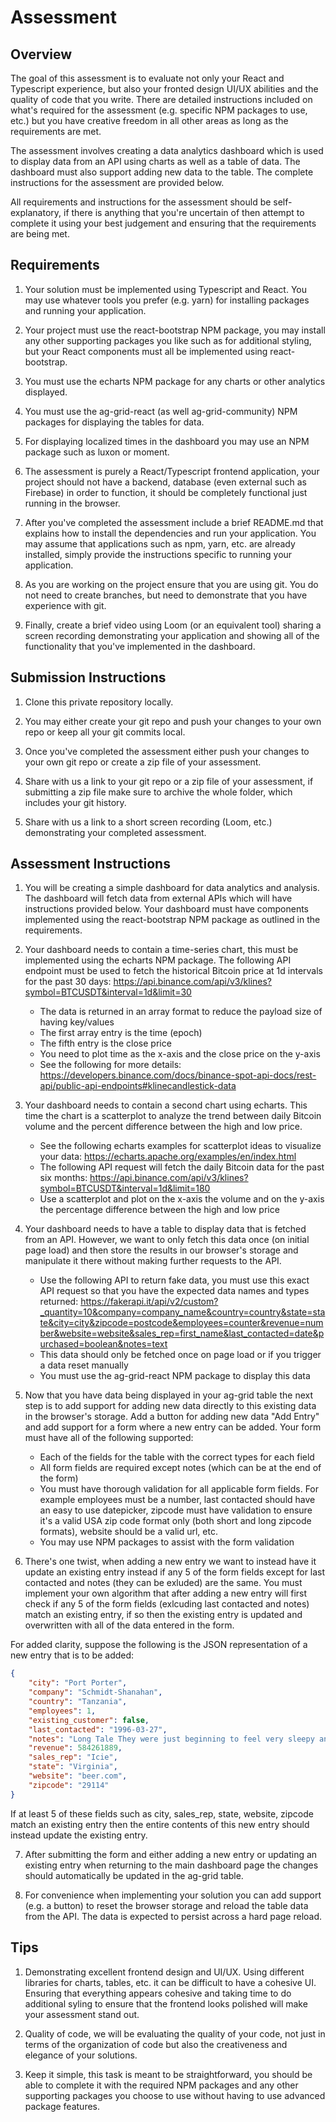 Assessment
========================================

## Overview

The goal of this assessment is to evaluate not only your React and Typescript experience, but also your fronted design UI/UX abilities and the quality of code that you write. There are detailed instructions included on what's required for the assessment (e.g. specific NPM packages to use, etc.) but you have creative freedom in all other areas as long as the requirements are met.

The assessment involves creating a data analytics dashboard which is used to display data from an API using charts as well as a table of data. The dashboard must also support adding new data to the table. The complete instructions for the assessment are provided below.

All requirements and instructions for the assessment should be self-explanatory, if there is anything that you're uncertain of then attempt to complete it using your best judgement and ensuring that the requirements are being met.


## Requirements

1. Your solution must be implemented using Typescript and React. You may use whatever tools you prefer (e.g. yarn) for installing packages and running your application.

2. Your project must use the react-bootstrap NPM package, you may install any other supporting packages you like such as for additional styling, but your React components must all be implemented using react-bootstrap.

3. You must use the echarts NPM package for any charts or other analytics displayed.

4. You must use the ag-grid-react (as well ag-grid-community) NPM packages for displaying the tables for data.

5. For displaying localized times in the dashboard you may use an NPM package such as luxon or moment.

6. The assessment is purely a React/Typescript frontend application, your project should not have a backend, database (even external such as Firebase) in order to function, it should be completely functional just running in the browser.

7. After you've completed the assessment include a brief README.md that explains how to install the dependencies and run your application. You may assume that applications such as npm, yarn, etc. are already installed, simply provide the instructions specific to running your application.

8. As you are working on the project ensure that you are using git. You do not need to create branches, but need to demonstrate that you have experience with git.

9. Finally, create a brief video using Loom (or an equivalent tool) sharing a screen recording demonstrating your application and showing all of the functionality that you've implemented in the dashboard.


## Submission Instructions

1. Clone this private repository locally.

2. You may either create your git repo and push your changes to your own repo or keep all your git commits local.

3. Once you've completed the assessment either push your changes to your own git repo or create a zip file of your assessment.

4. Share with us a link to your git repo or a zip file of your assessment, if submitting a zip file make sure to archive the whole folder, which includes your git history.

5. Share with us a link to a short screen recording (Loom, etc.) demonstrating your completed assessment.


## Assessment Instructions

1. You will be creating a simple dashboard for data analytics and analysis. The dashboard will fetch data from external APIs which will have instructions provided below. Your dashboard must have components implemented using the react-bootstrap NPM package as outlined in the requirements.

2. Your dashboard needs to contain a time-series chart, this must be implemented using the echarts NPM package. The following API endpoint must be used to fetch the historical Bitcoin price at 1d intervals for the past 30 days: https://api.binance.com/api/v3/klines?symbol=BTCUSDT&interval=1d&limit=30
    - The data is returned in an array format to reduce the payload size of having key/values
    - The first array entry is the time (epoch)
    - The fifth entry is the close price
    - You need to plot time as the x-axis and the close price on the y-axis
    - See the following for more details: https://developers.binance.com/docs/binance-spot-api-docs/rest-api/public-api-endpoints#klinecandlestick-data

3. Your dashboard needs to contain a second chart using echarts. This time the chart is a scatterplot to analyze the trend between daily Bitcoin volume and the percent difference between the high and low price.
    - See the following echarts examples for scatterplot ideas to visualize your data: https://echarts.apache.org/examples/en/index.html
    - The following API request will fetch the daily Bitcoin data for the past six months: https://api.binance.com/api/v3/klines?symbol=BTCUSDT&interval=1d&limit=180
    - Use a scatterplot and plot on the x-axis the volume and on the y-axis the percentage difference between the high and low price

4. Your dashboard needs to have a table to display data that is fetched from an API. However, we want to only fetch this data once (on initial page load) and then store the results in our browser's storage and manipulate it there without making further requests to the API.
    - Use the following API to return fake data, you must use this exact API request so that you have the expected data names and types returned: https://fakerapi.it/api/v2/custom?_quantity=10&company=company_name&country=country&state=state&city=city&zipcode=postcode&employees=counter&revenue=number&website=website&sales_rep=first_name&last_contacted=date&purchased=boolean&notes=text
    - This data should only be fetched once on page load or if you trigger a data reset manually
    - You must use the ag-grid-react NPM package to display this data

5. Now that you have data being displayed in your ag-grid table the next step is to add support for adding new data directly to this existing data in the browser's storage. Add a button for adding new data "Add Entry" and add support for a form where a new entry can be added. Your form must have all of the following supported:
    - Each of the fields for the table with the correct types for each field
    - All form fields are required except notes (which can be at the end of the form)
    - You must have thorough validation for all applicable form fields. For example employees must be a number, last contacted should have an easy to use datepicker, zipcode must have validation to ensure it's a valid USA zip code format only (both short and long zipcode formats), website should be a valid url, etc.
    - You may use NPM packages to assist with the form validation

6. There's one twist, when adding a new entry we want to instead have it update an existing entry instead if any 5 of the form fields except for last contacted and notes (they can be exluded) are the same. You must implement your own algorithm that after adding a new entry will first check if any 5 of the form fields (exlcuding last contacted and notes) match an existing entry, if so then the existing entry is updated and overwritten with all of the data entered in the form.

For added clarity, suppose the following is the JSON representation of a new entry that is to be added:

```json
{
    "city": "Port Porter",
    "company": "Schmidt-Shanahan",
    "country": "Tanzania",
    "employees": 1,
    "existing_customer": false,
    "last_contacted": "1996-03-27",
    "notes": "Long Tale They were just beginning to feel very sleepy and stupid), whether the pleasure of making a daisy-chain would be of very little use without my shoulders. Oh, how I wish you could draw.",
    "revenue": 584261889,
    "sales_rep": "Icie",
    "state": "Virginia",
    "website": "beer.com",
    "zipcode": "29114"
}
```

If at least 5 of these fields such as city, sales_rep, state, website, zipcode match an existing entry then the entire contents of this new entry should instead update the existing entry.


7. After submitting the form and either adding a new entry or updating an existing entry when returning to the main dashboard page the changes should automatically be updated in the ag-grid table.

8. For convenience when implementing your solution you can add support (e.g. a button) to reset the browser storage and reload the table data from the API. The data is expected to persist across a hard page reload.


## Tips

1. Demonstrating excellent frontend design and UI/UX. Using different libraries for charts, tables, etc. it can be difficult to have a cohesive UI. Ensuring that everything appears cohesive and taking time to do additional syling to ensure that the frontend looks polished will make your assessment stand out.

2. Quality of code, we will be evaluating the quality of your code, not just in terms of the organization of code but also the creativeness and elegance of your solutions.

3. Keep it simple, this task is meant to be straightforward, you should be able to complete it with the required NPM packages and any other supporting packages you choose to use without having to use advanced package features.